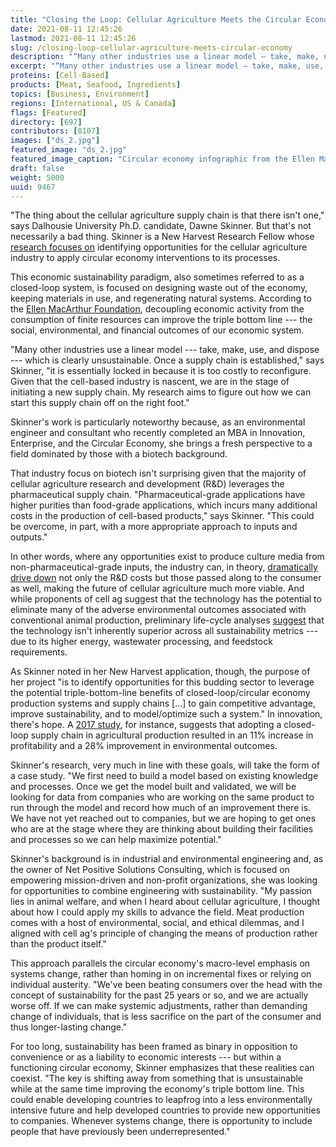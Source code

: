 ```yaml
---
title: "Closing the Loop: Cellular Agriculture Meets the Circular Economy"
date: 2021-08-11 12:45:26
lastmod: 2021-08-11 12:45:26
slug: /closing-loop-cellular-agriculture-meets-circular-economy
description: "“Many other industries use a linear model — take, make, use, and dispose — which is clearly unsustainable. Once a supply chain is established,” says New Harvest Research Fellow Dawne Skinner, “it is essentially locked in because it is too costly to reconfigure. Given that the cell-based industry is nascent, we are in the stage of initiating a new supply chain. My research aims to figure out how we can start this supply chain off on the right foot.”"
excerpt: "“Many other industries use a linear model — take, make, use, and dispose — which is clearly unsustainable. Once a supply chain is established,” says New Harvest Research Fellow Dawne Skinner, “it is essentially locked in because it is too costly to reconfigure. Given that the cell-based industry is nascent, we are in the stage of initiating a new supply chain. My research aims to figure out how we can start this supply chain off on the right foot.”"
proteins: [Cell-Based]
products: [Meat, Seafood, Ingredients]
topics: [Business, Environment]
regions: [International, US & Canada]
flags: [Featured]
directory: [697]
contributors: [8107]
images: ["ds_2.jpg"]
featured_image: "ds_2.jpg"
featured_image_caption: "Circular economy infographic from the Ellen MacArthur Foundation and Dawne Skinner, New Harvest Research Fellow"
draft: false
weight: 5000
uuid: 9467
---
```

"The thing about the cellular agriculture supply chain is that there
isn't one," says Dalhousie University Ph.D. candidate, Dawne Skinner.
But that's not necessarily a bad thing. Skinner is a New Harvest
Research Fellow whose [research focuses
on](https://new-harvest.org/people/?direct-link=60c372803e839)
identifying opportunities for the cellular agriculture industry to apply
circular economy interventions to its processes.

This economic sustainability paradigm, also sometimes referred to as a
closed-loop system, is focused on designing waste out of the economy,
keeping materials in use, and regenerating natural systems. According to
the [Ellen MacArthur
Foundation](https://www.ellenmacarthurfoundation.org/circular-economy/concept),
decoupling economic activity from the consumption of finite resources
can improve the triple bottom line --- the social, environmental, and
financial outcomes of our economic system.

"Many other industries use a linear model --- take, make, use, and
dispose --- which is clearly unsustainable. Once a supply chain is
established," says Skinner, "it is essentially locked in because it is
too costly to reconfigure. Given that the cell-based industry is
nascent, we are in the stage of initiating a new supply chain. My
research aims to figure out how we can start this supply chain off on
the right foot."

Skinner's work is particularly noteworthy because, as an environmental
engineer and consultant who recently completed an MBA in Innovation,
Enterprise, and the Circular Economy, she brings a fresh perspective to
a field dominated by those with a biotech background.

That industry focus on biotech isn't surprising given that the majority
of cellular agriculture research and development (R&D) leverages the
pharmaceutical supply chain. "Pharmaceutical-grade applications have
higher purities than food-grade applications, which incurs many
additional costs in the production of cell-based products," says
Skinner. "This could be overcome, in part, with a more appropriate
approach to inputs and outputs."

In other words, where any opportunities exist to produce culture media
from non-pharmaceutical-grade inputs, the industry can, in theory,
[dramatically drive
down](https://gfi.org/resource/analyzing-cell-culture-medium-costs/) not
only the R&D costs but those passed along to the consumer as well,
making the future of cellular agriculture much more viable. And while
proponents of cell ag suggest that the technology has the potential to
eliminate many of the adverse environmental outcomes associated with
conventional animal production, preliminary life-cycle analyses
[suggest](https://pubmed.ncbi.nlm.nih.gov/26383898/) that the technology
isn\'t inherently superior across all sustainability metrics --- due to
its higher energy, wastewater processing, and feedstock requirements.

As Skinner noted in her New Harvest application, though, the purpose of
her project "is to identify opportunities for this budding sector to
leverage the potential triple-bottom-line benefits of
closed-loop/circular economy production systems and supply chains
\[\...\] to gain competitive advantage, improve sustainability, and to
model/optimize such a system." In innovation, there's hope. A [2017
study](https://www.researchgate.net/publication/306095192_Closing_loops_in_agricultural_supply_chains_using_multi-objective_optimization_A_case_study_of_an_industrial_mushroom_supply_chain),
for instance, suggests that adopting a closed-loop supply chain in
agricultural production resulted in an 11% increase in profitability and
a 28% improvement in environmental outcomes.

Skinner's research, very much in line with these goals, will take the
form of a case study. "We first need to build a model based on existing
knowledge and processes. Once we get the model built and validated, we
will be looking for data from companies who are working on the same
product to run through the model and record how much of an improvement
there is. We have not yet reached out to companies, but we are hoping to
get ones who are at the stage where they are thinking about building
their facilities and processes so we can help maximize potential."

Skinner's background is in industrial and environmental engineering and,
as the owner of Net Positive Solutions Consulting, which is focused on
empowering mission-driven and non-profit organizations, she was looking
for opportunities to combine engineering with sustainability. "My
passion lies in animal welfare, and when I heard about cellular
agriculture, I thought about how I could apply my skills to advance the
field. Meat production comes with a host of environmental, social, and
ethical dilemmas, and I aligned with cell ag's principle of changing the
means of production rather than the product itself."

This approach parallels the circular economy's macro-level emphasis on
systems change, rather than homing in on incremental fixes or relying on
individual austerity. "We've been beating consumers over the head with
the concept of sustainability for the past 25 years or so, and we are
actually worse off. If we can make systemic adjustments, rather than
demanding change of individuals, that is less sacrifice on the part of
the consumer and thus longer-lasting change."

For too long, sustainability has been framed as binary in opposition to
convenience or as a liability to economic interests --- but within a
functioning circular economy, Skinner emphasizes that these realities
can coexist. "The key is shifting away from something that is
unsustainable while at the same time improving the economy's triple
bottom line. This could enable developing countries to leapfrog into a
less environmentally intensive future and help developed countries to
provide new opportunities to companies. Whenever systems change, there
is opportunity to include people that have previously been
underrepresented."
